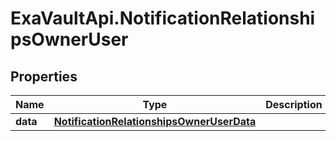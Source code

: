 # ExaVaultApi.NotificationRelationshipsOwnerUser

## Properties
Name | Type | Description | Notes
------------ | ------------- | ------------- | -------------
**data** | [**NotificationRelationshipsOwnerUserData**](NotificationRelationshipsOwnerUserData.md) |  | [optional] 
